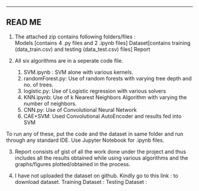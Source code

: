 -------
READ ME
-------
1. The attached zip contains following folders/files :  
    Models [contains 4 .py files and 2 .ipynb files]
    Dataset[contains training (data_train.csv) and testing (data_test.csv) files]
    Report

2. All six algorithms are in a seperate code file.
    1. SVM.ipynb : SVM alone with various kernels.
    2. randomForest.py: Use of random forests with varying tree depth and no. of trees.
    3. logistic.py: Use of Logistic regression with various solvers
    4. KNN.ipynb:  Use of k Nearest Neighbors Algorithm with varying the number of neighbors.
    5. CNN.py: Use of Convolutional Neural Network
    6. CAE+SVM: Used Convolutional AutoEncoder and results fed into SVM

 To run any of these, put the code and the dataset in same folder and run through any standard IDE. Use Jupyter Notebook for .ipynb files.

3. Report consists of gist of all the work done under the project and thus includes all the results obtained while using various algorithms and the graphs/figures plotted/obtained in the process.

4. I have not uploaded the dataset on github.
   Kindly go to this link : to download dataset.
   Training Dataset : 
   Testing Dataset :

